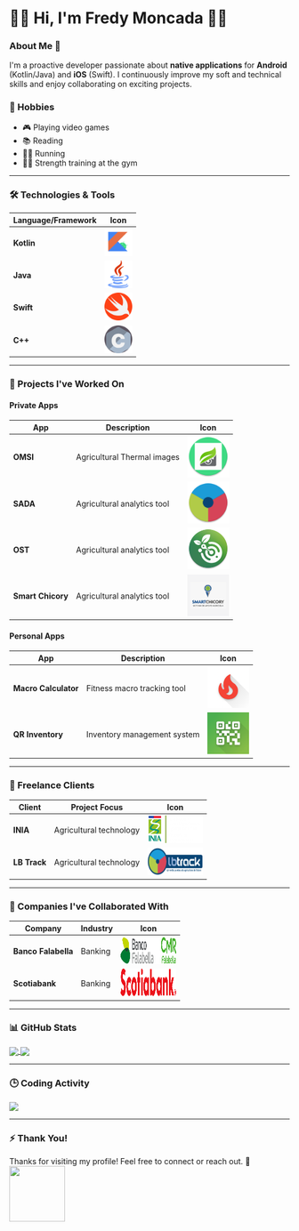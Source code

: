 # 👋🏼 Hi, I'm Fredy Moncada ✌🏼  

### About Me 🚀  
I'm a proactive developer passionate about **native applications** for **Android** (Kotlin/Java) and **iOS** (Swift). I continuously improve my soft and technical skills and enjoy collaborating on exciting projects.  

### 🌟 Hobbies  
- 🎮 Playing video games  
- 📚 Reading  
- 🏃🏼 Running  
- 💪🏼 Strength training at the gym   

---

### 🛠️ Technologies & Tools  
| Language/Framework | Icon |  
|---------------------|------|  
| **Kotlin**         | <img src="https://raw.githubusercontent.com/TioComeGfas/TioComeGfas/feca323a2cc699910b81fac11093b8594eca40b0/kotlin.svg" width="50" height="50"/> |  
| **Java**           | <img src="https://raw.githubusercontent.com/TioComeGfas/TioComeGfas/main/java.png" width="50" height="50"/> |  
| **Swift**          | <img src="https://github.com/TioComeGfas/TioComeGfas/blob/main/swift.png" width="50" height="50"/> |  
| **C++**            | <img src="https://github.com/TioComeGfas/TioComeGfas/blob/main/c%20(1).png" width="50" height="50"/> |  

---

### 📱 Projects I've Worked On  

#### **Private Apps**  
| App                | Description                     | Icon |  
|--------------------|---------------------------------|------|  
| **OMSI**          | Agricultural Thermal images     | <img src="https://github.com/TioComeGfas/TioComeGfas/blob/main/omsi.png" width="75" height="75"/> |  
| **SADA**          | Agricultural analytics tool     | <img src="https://github.com/TioComeGfas/TioComeGfas/blob/main/sada.png" width="75" height="75"/> |  
| **OST**           | Agricultural analytics tool       | <img src="https://github.com/TioComeGfas/TioComeGfas/blob/main/ost.png" width="75" height="75"/> |  
| **Smart Chicory** | Agricultural analytics tool         | <img src="https://github.com/TioComeGfas/TioComeGfas/blob/main/smart_chicory.png" width="75" height="75"/> |  

#### **Personal Apps**  
| App                | Description                   | Icon |  
|--------------------|-------------------------------|------|  
| **Macro Calculator** | Fitness macro tracking tool | <img src="https://github.com/TioComeGfas/TioComeGfas/blob/main/macro_calculator.png" width="75" height="75"/> |  
| **QR Inventory**    | Inventory management system  | <img src="https://github.com/TioComeGfas/TioComeGfas/blob/main/qr_inventory.png" width="75" height="75"/> |  

---

### 💼 Freelance Clients  
| Client        | Project Focus            | Icon |  
|---------------|--------------------------|------|  
| **INIA**     | Agricultural technology  | <img src="https://github.com/TioComeGfas/TioComeGfas/blob/main/inia.png" width="100" height="50"/> |  
| **LB Track** | Agricultural technology    | <img src="https://github.com/TioComeGfas/TioComeGfas/blob/main/lb-track.jpg" width="100" height="50"/> |  

---

### 🔮 Companies I've Collaborated With  
| Company              | Industry         | Icon |  
|----------------------|------------------|------|  
| **Banco Falabella**  | Banking          | <img src="https://github.com/TioComeGfas/TioComeGfas/blob/main/logo-bf-cmr.svg" width="100" height="50"/> |  
| **Scotiabank**       | Banking          | <img src="https://github.com/TioComeGfas/TioComeGfas/blob/main/logo-scotiabank-red.svg" width="100" height="50"/> |  

---

### 📊 GitHub Stats  
<a href="https://github.com/anuraghazra/github-readme-stats">
  <img align="center" src="https://github-readme-stats.vercel.app/api?username=TioComeGfas&count_private=true&show_icons=true&theme=buefy&include_all_commits=true&locale=es" />
</a>  

<a href="https://github.com/anuraghazra/github-readme-stats">
  <img align="center" src="https://github-readme-stats.vercel.app/api/top-langs/?username=TioComeGfas&langs_count=5&theme=buefy&locale=es&layout=compact" />
</a>  

---

### 🕒 Coding Activity  
<a href="https://github.com/anuraghazra/github-readme-stats">
  <img align="center" src="https://github-readme-stats.vercel.app/api/wakatime?username=TioComeGfas" />
</a>  

---

### ⚡ Thank You!  
Thanks for visiting my profile! Feel free to connect or reach out. 🚀  
<img src="https://media.giphy.com/media/wGEymBvo6FUlR9bbda/giphy-downsized.gif" width="100" height="100"/>
